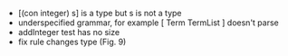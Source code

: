 
 - [(con integer) s] is a type but s is not a type
 - underspecified grammar, for example [ Term TermList ] doesn't parse
 - addInteger test has no size
 - fix rule changes type (Fig. 9)
 
